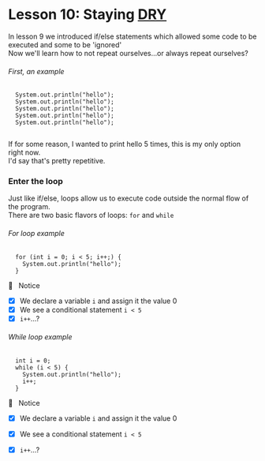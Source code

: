 # Lesson 10: Staying [DRY](https://en.wikipedia.org/wiki/Don%27t_repeat_yourself)
In lesson 9 we introduced if/else statements which allowed some code to be executed and some to be 'ignored'\
Now we'll learn how to not repeat ourselves...or always repeat ourselves?

###### First, an example
```
  System.out.println("hello");
  System.out.println("hello");
  System.out.println("hello");
  System.out.println("hello");
  System.out.println("hello");
  
```
If for some reason, I wanted to print hello 5 times, this is my only option right now.\
I'd say that's pretty repetitive.

### Enter the loop
Just  like if/else, loops allow us to execute code outside the normal flow of the program.\
There are two basic flavors of loops: `for` and `while`

###### For loop example
```
  for (int i = 0; i < 5; i++;) {
    System.out.println("hello");
  }
```
:eyes: &nbsp; Notice
  - [x] We declare a variable `i` and assign it the value 0
  - [x] We see a conditional statement `i < 5`
  - [x] `i++`...?
###### While loop example
```
  int i = 0;
  while (i < 5) {
    System.out.println("hello");
    i++;
  }
```
:eyes: &nbsp; Notice
  - [x] We declare a variable `i` and assign it the value 0
  - [x] We see a conditional statement `i < 5`
  - [x] `i++`...?

